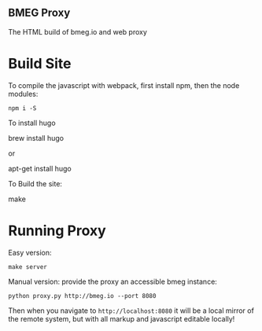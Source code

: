 BMEG Proxy
----------

The HTML build of bmeg.io and web proxy


# Build Site

To compile the javascript with webpack, first install npm, then the node modules:

    npm i -S

To install hugo
  
  brew install hugo

or 

  apt-get install hugo
  

To Build the site:

  make
  
# Running Proxy

Easy version:

    make server

Manual version: provide the proxy an accessible bmeg instance:

    python proxy.py http://bmeg.io --port 8080

Then when you navigate to `http://localhost:8080` it will be a local mirror of the remote system, but with all markup and javascript editable locally!
